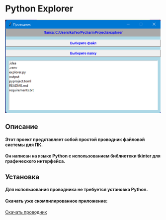 # Python Explorer

<img src='https://github.com/l3t-it-be/explorer/blob/main/resources/explorer_screen.png' alt='Explorer Screenshot' width='500'>

## Описание

#### Этот проект представляет собой простой проводник файловой системы для ПК.
#### Он написан на языке Python с использованием библиотеки tkinter для графического интерфейса.

## Установка

#### Для использования проводника не требуется установка Python. 
#### Скачать уже скомпилированное приложение:

[Скачать проводник](https://github.com/l3t-it-be/explorer/blob/main/output/explorer.exe)
